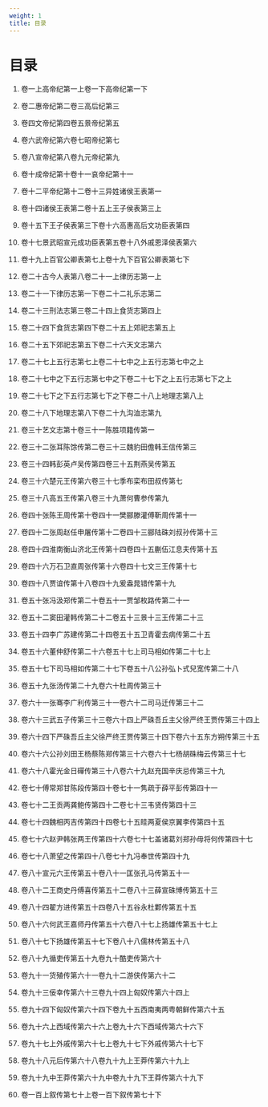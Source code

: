 ```yaml
---
weight: 1
title: 目录
---
```


# 目录

1. <span id="目录-1"></span>
卷一上高帝纪第一上卷一下高帝纪第一下

2. <span id="目录-2"></span>
卷二惠帝纪第二卷三高后纪第三

3. <span id="目录-3"></span>
卷四文帝纪第四卷五景帝纪第五

4. <span id="目录-4"></span>
卷六武帝纪第六卷七昭帝纪第七

5. <span id="目录-5"></span>
卷八宣帝纪第八卷九元帝纪第九

6. <span id="目录-6"></span>
卷十成帝纪第十卷十一哀帝纪第十一

7. <span id="目录-7"></span>
卷十二平帝纪第十二卷十三异姓诸侯王表第一

8. <span id="目录-8"></span>
卷十四诸侯王表第二卷十五上王子侯表第三上

9. <span id="目录-9"></span>
卷十五下王子侯表第三下卷十六高惠高后文功臣表第四

10. <span id="目录-10"></span>
卷十七景武昭宣元成功臣表第五卷十八外戚恩泽侯表第六

11. <span id="目录-11"></span>
卷十九上百官公卿表第七上卷十九下百官公卿表第七下

12. <span id="目录-12"></span>
卷二十古今人表第八卷二十一上律历志第一上

13. <span id="目录-13"></span>
卷二十一下律历志第一下卷二十二礼乐志第二

14. <span id="目录-14"></span>
卷二十三刑法志第三卷二十四上食货志第四上

15. <span id="目录-15"></span>
卷二十四下食货志第四下卷二十五上郊祀志第五上

16. <span id="目录-16"></span>
卷二十五下郊祀志第五下卷二十六天文志第六

17. <span id="目录-17"></span>
卷二十七上五行志第七上卷二十七中之上五行志第七中之上

18. <span id="目录-18"></span>
卷二十七中之下五行志第七中之下卷二十七下之上五行志第七下之上

19. <span id="目录-19"></span>
卷二十七下之下五行志第七下之下卷二十八上地理志第八上

20. <span id="目录-20"></span>
卷二十八下地理志第八下卷二十九沟洫志第九

21. <span id="目录-21"></span>
卷三十艺文志第十卷三十一陈胜项籍传第一

22. <span id="目录-22"></span>
卷三十二张耳陈馀传第二卷三十三魏豹田儋韩王信传第三

23. <span id="目录-23"></span>
卷三十四韩彭英卢吴传第四卷三十五荆燕吴传第五

24. <span id="目录-24"></span>
卷三十六楚元王传第六卷三十七季布栾布田叔传第七

25. <span id="目录-25"></span>
卷三十八高五王传第八卷三十九萧何曹参传第九

26. <span id="目录-26"></span>
卷四十张陈王周传第十卷四十一樊郦滕灌傅靳周传第十一

27. <span id="目录-27"></span>
卷四十二张周赵任申屠传第十二卷四十三郦陆硃刘叔孙传第十三

28. <span id="目录-28"></span>
卷四十四淮南衡山济北王传第十四卷四十五蒯伍江息夫传第十五

29. <span id="目录-29"></span>
卷四十六万石卫直周张传第十六卷四十七文三王传第十七

30. <span id="目录-30"></span>
卷四十八贾谊传第十八卷四十九爰盎晁错传第十九

31. <span id="目录-31"></span>
卷五十张冯汲郑传第二十卷五十一贾邹枚路传第二十一

32. <span id="目录-32"></span>
卷五十二窦田灌韩传第二十二卷五十三景十三王传第二十三

33. <span id="目录-33"></span>
卷五十四李广苏建传第二十四卷五十五卫青霍去病传第二十五

34. <span id="目录-34"></span>
卷五十六董仲舒传第二十六卷五十七上司马相如传第二十七上

35. <span id="目录-35"></span>
卷五十七下司马相如传第二十七下卷五十八公孙弘卜式兒宽传第二十八

36. <span id="目录-36"></span>
卷五十九张汤传第二十九卷六十杜周传第三十

37. <span id="目录-37"></span>
卷六十一张骞李广利传第三十一卷六十二司马迁传第三十二

38. <span id="目录-38"></span>
卷六十三武五子传第三十三卷六十四上严硃吾丘主父徐严终王贾传第三十四上

39. <span id="目录-39"></span>
卷六十四下严硃吾丘主父徐严终王贾传第三十四下卷六十五东方朔传第三十五

40. <span id="目录-40"></span>
卷六十六公孙刘田王杨蔡陈郑传第三十六卷六十七杨胡硃梅云传第三十七

41. <span id="目录-41"></span>
卷六十八霍光金日磾传第三十八卷六十九赵充国辛庆忌传第三十九

42. <span id="目录-42"></span>
卷七十傅常郑甘陈段传第四十卷七十一隽疏于薛平彭传第四十一

43. <span id="目录-43"></span>
卷七十二王贡两龚鲍传第四十二卷七十三韦贤传第四十三

44. <span id="目录-44"></span>
卷七十四魏相丙吉传第四十四卷七十五眭两夏侯京翼李传第四十五

45. <span id="目录-45"></span>
卷七十六赵尹韩张两王传第四十六卷七十七盖诸葛刘郑孙毋将何传第四十七

46. <span id="目录-46"></span>
卷七十八萧望之传第四十八卷七十九冯奉世传第四十九

47. <span id="目录-47"></span>
卷八十宣元六王传第五十卷八十一匡张孔马传第五十一

48. <span id="目录-48"></span>
卷八十二王商史丹傅喜传第五十二卷八十三薛宣硃博传第五十三

49. <span id="目录-49"></span>
卷八十四翟方进传第五十四卷八十五谷永杜鄴传第五十五

50. <span id="目录-50"></span>
卷八十六何武王嘉师丹传第五十六卷八十七上扬雄传第五十七上

51. <span id="目录-51"></span>
卷八十七下扬雄传第五十七下卷八十八儒林传第五十八

52. <span id="目录-52"></span>
卷八十九循吏传第五十九卷九十酷吏传第六十

53. <span id="目录-53"></span>
卷九十一货殖传第六十一卷九十二游侠传第六十二

54. <span id="目录-54"></span>
卷九十三佞幸传第六十三卷九十四上匈奴传第六十四上

55. <span id="目录-55"></span>
卷九十四下匈奴传第六十四下卷九十五西南夷两粤朝鲜传第六十五

56. <span id="目录-56"></span>
卷九十六上西域传第六十六上卷九十六下西域传第六十六下

57. <span id="目录-57"></span>
卷九十七上外戚传第六十七上卷九十七下外戚传第六十七下

58. <span id="目录-58"></span>
卷九十八元后传第六十八卷九十九上王莽传第六十九上

59. <span id="目录-59"></span>
卷九十九中王莽传第六十九中卷九十九下王莽传第六十九下

60. <span id="目录-60"></span>
卷一百上叙传第七十上卷一百下叙传第七十下

